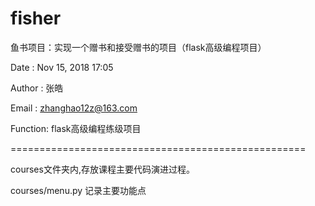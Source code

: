 # fisher
鱼书项目：实现一个赠书和接受赠书的项目（flask高级编程项目）

Date    : Nov 15, 2018 17:05

Author  : 张皓

Email   : zhanghao12z@163.com

Function: flask高级编程练级项目

===================================================

courses文件夹内,存放课程主要代码演进过程。

courses/menu.py 记录主要功能点
